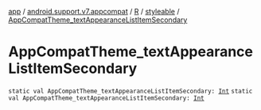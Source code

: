 [app](../../../index.md) / [android.support.v7.appcompat](../../index.md) / [R](../index.md) / [styleable](index.md) / [AppCompatTheme_textAppearanceListItemSecondary](./-app-compat-theme_text-appearance-list-item-secondary.md)

# AppCompatTheme_textAppearanceListItemSecondary

`static val AppCompatTheme_textAppearanceListItemSecondary: `[`Int`](https://kotlinlang.org/api/latest/jvm/stdlib/kotlin/-int/index.html)
`static val AppCompatTheme_textAppearanceListItemSecondary: `[`Int`](https://kotlinlang.org/api/latest/jvm/stdlib/kotlin/-int/index.html)